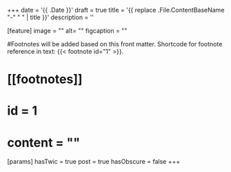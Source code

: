 +++
date = '{{ .Date }}'
draft = true
title = '{{ replace .File.ContentBaseName "-" " " | title }}'
description = ''

[feature]
  image = ""
  alt= ""
  figcaption = ""

#Footnotes will be added based on this front matter. Shortcode for footnote reference in text: {{< footnote id="1" >}}.

# [[footnotes]]
#   id = 1
#   content = ""

[params]
  hasTwic = true
  post = true
  hasObscure = false
+++
